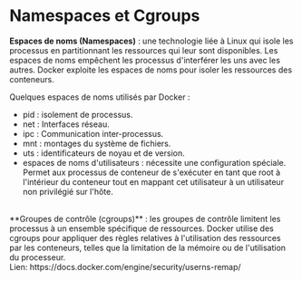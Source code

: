 # Namespaces et Cgroups
**Espaces de noms (Namespaces)** : une technologie liée à Linux qui isole les processus en partitionnant les ressources qui leur sont disponibles. Les espaces de noms empêchent les processus d'interférer les uns avec les autres. Docker exploite les espaces de noms pour isoler les ressources des conteneurs.<br>

Quelques espaces de noms utilisés par Docker :
- pid : isolement de processus.
- net : Interfaces réseau.
- ipc : Communication inter-processus.
- mnt : montages du système de fichiers.
- uts : identificateurs de noyau et de version.
- espaces de noms d'utilisateurs : nécessite une configuration spéciale. Permet aux processus de conteneur de s'exécuter en tant que root à l'intérieur du conteneur tout en mappant cet utilisateur à un utilisateur non privilégié sur l'hôte.
<br>
**Groupes de contrôle (cgroups)** : les groupes de contrôle limitent les processus à un ensemble spécifique de ressources. Docker utilise des cgroups pour appliquer des règles relatives à l'utilisation des ressources par les conteneurs, telles que la limitation de la mémoire ou de l'utilisation du processeur.<br>
Lien: https://docs.docker.com/engine/security/userns-remap/